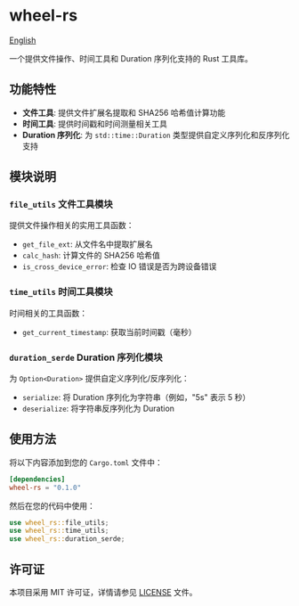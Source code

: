 # wheel-rs

[English](README.md)

一个提供文件操作、时间工具和 Duration 序列化支持的 Rust 工具库。

## 功能特性

- **文件工具**: 提供文件扩展名提取和 SHA256 哈希值计算功能
- **时间工具**: 提供时间戳和时间测量相关工具
- **Duration 序列化**: 为 `std::time::Duration` 类型提供自定义序列化和反序列化支持

## 模块说明

### `file_utils` 文件工具模块
提供文件操作相关的实用工具函数：
- `get_file_ext`: 从文件名中提取扩展名
- `calc_hash`: 计算文件的 SHA256 哈希值
- `is_cross_device_error`: 检查 IO 错误是否为跨设备错误

### `time_utils` 时间工具模块
时间相关的工具函数：
- `get_current_timestamp`: 获取当前时间戳（毫秒）

### `duration_serde` Duration 序列化模块
为 `Option<Duration>` 提供自定义序列化/反序列化：
- `serialize`: 将 Duration 序列化为字符串（例如，"5s" 表示 5 秒）
- `deserialize`: 将字符串反序列化为 Duration

## 使用方法

将以下内容添加到您的 `Cargo.toml` 文件中：

```toml
[dependencies]
wheel-rs = "0.1.0"
```

然后在您的代码中使用：

```rust
use wheel_rs::file_utils;
use wheel_rs::time_utils;
use wheel_rs::duration_serde;
```

## 许可证

本项目采用 MIT 许可证，详情请参见 [LICENSE](LICENSE) 文件。